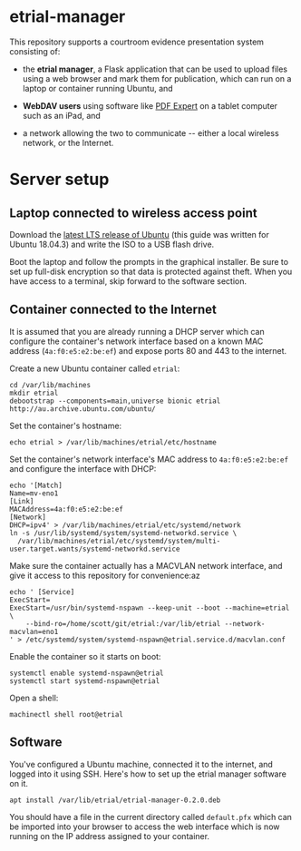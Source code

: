 # etrial-manager

This repository supports a courtroom evidence presentation system consisting of:

* the **etrial manager**, a Flask application that can be used to upload files
  using a web browser and mark them for publication, which can run on a laptop
  or container running Ubuntu, and

* **WebDAV users** using software like [PDF Expert][pdf-expert] on a tablet
  computer such as an iPad, and

[pdf-expert]: https://pdfexpert.com/

* a network allowing the two to communicate -- either a local wireless network,
  or the Internet.

# Server setup

## Laptop connected to wireless access point

Download the [latest LTS release of Ubuntu][ubuntu-dl] (this guide was written
for Ubuntu 18.04.3) and write the ISO to a USB flash drive.

[ubuntu-dl]: https://ubuntu.com/download/desktop

Boot the laptop and follow the prompts in the graphical installer. Be sure to
set up full-disk encryption so that data is protected against theft. When you
have access to a terminal, skip forward to the software section.

## Container connected to the Internet

It is assumed that you are already running a DHCP server which can configure
the container's network interface based on a known MAC address
(`4a:f0:e5:e2:be:ef`) and expose ports 80 and 443 to the internet.

[1]: https://wiki.archlinux.org/index.php/Systemd-nspawn#Create_a_Debian_or_Ubuntu_environment

Create a new Ubuntu container called `etrial`:

    cd /var/lib/machines
    mkdir etrial
    debootstrap --components=main,universe bionic etrial http://au.archive.ubuntu.com/ubuntu/

Set the container's hostname:

    echo etrial > /var/lib/machines/etrial/etc/hostname

Set the container's network interface's MAC address to `4a:f0:e5:e2:be:ef` and
configure the interface with DHCP:

    echo '[Match]
    Name=mv-eno1
    [Link]
    MACAddress=4a:f0:e5:e2:be:ef
    [Network]
    DHCP=ipv4' > /var/lib/machines/etrial/etc/systemd/network
    ln -s /usr/lib/systemd/system/systemd-networkd.service \
      /var/lib/machines/etrial/etc/systemd/system/multi-user.target.wants/systemd-networkd.service

Make sure the container actually has a MACVLAN network interface, and give it
access to this repository for convenience:az

    echo ' [Service]
    ExecStart=
    ExecStart=/usr/bin/systemd-nspawn --keep-unit --boot --machine=etrial \
        --bind-ro=/home/scott/git/etrial:/var/lib/etrial --network-macvlan=eno1
    ' > /etc/systemd/system/systemd-nspawn@etrial.service.d/macvlan.conf

Enable the container so it starts on boot:

    systemctl enable systemd-nspawn@etrial
    systemctl start systemd-nspawn@etrial

Open a shell:

    machinectl shell root@etrial

## Software

You've configured a Ubuntu machine, connected it to the internet, and logged
into it using SSH. Here's how to set up the etrial manager software on it.

    apt install /var/lib/etrial/etrial-manager-0.2.0.deb

You should have a file in the current directory called `default.pfx` which can
be imported into your browser to access the web interface which is now running
on the IP address assigned to your container.
